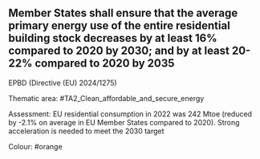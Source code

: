 ## Member States shall ensure that the average primary energy use of the entire residential building stock decreases by at least 16% compared to 2020 by 2030; and by at least 20-22% compared to 2020 by 2035
EPBD (Directive (EU) 2024/1275)

Thematic area: #TA2_Clean_affordable_and_secure_energy

Assessment: EU residential consumption in 2022 was 242 Mtoe (reduced by -2.1% on average in EU Member States compared to 2020). Strong acceleration is needed to meet the 2030 target

Colour: #orange